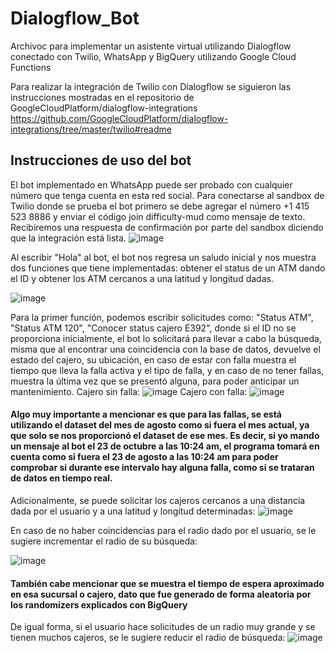 # Dialogflow_Bot
Archivoc para implementar un asistente virtual utilizando Dialogflow conectado con Twilio, WhatsApp y BigQuery utilizando Google Cloud Functions

Para realizar la integración de Twilio con Dialogflow se siguieron las instrucciones mostradas en el repositorio de GoogleCloudPlatform/dialogflow-integrations https://github.com/GoogleCloudPlatform/dialogflow-integrations/tree/master/twilio#readme


## Instrucciones de uso del bot 
El bot implementado en WhatsApp puede ser probado con cualquier número que tenga cuenta en esta red social. Para conectarse al sandbox de Twilio donde se prueba el bot primero se debe agregar el número +1 415 523 8886 y enviar el código join difficulty-mud como mensaje de texto. Recibiremos una respuesta de confirmación por parte del sandbox diciendo que la integración está lista. 
![image](https://user-images.githubusercontent.com/60095090/197400306-30348767-6c0d-40c4-babc-6f25dfcda2d1.png)



Al escribir "Hola" al bot, el bot nos regresa un saludo inicial y nos muestra dos funciones que tiene implementadas: obtener el status de un ATM dando el ID y obtener los ATM cercanos a una latitud y longitud dadas. 

![image](https://user-images.githubusercontent.com/60095090/197400367-179c7a28-e763-4a15-be51-13a46d067da8.png)

Para la primer función, podemos escribir solicitudes como: "Status ATM", "Status ATM 120", "Conocer status cajero E392", donde si el ID no se proporciona inicialmente, el bot lo solicitará para llevar a cabo la búsqueda, misma que al encontrar una coincidencia con la base de datos, devuelve el estado del cajero, su ubicación, en caso de estar con falla muestra el tiempo que lleva la falla activa y el tipo de falla, y en caso de no tener fallas, muestra la última vez que se presentó alguna, para poder anticipar un mantenimiento.
Cajero sin falla:
![image](https://user-images.githubusercontent.com/60095090/197400639-3c1360a6-0df9-4de4-a684-525bac30b02a.png)
Cajero con falla: 
![image](https://user-images.githubusercontent.com/60095090/197400669-e14fdaf6-2e49-4cef-b7a7-e84229aca743.png)
#### Algo muy importante a mencionar es que para las fallas, se está utilizando el dataset del mes de agosto como si fuera el mes actual, ya que solo se nos proporcionó el dataset de ese mes. Es decir, si yo mando un mensaje al bot el 23 de octubre a las 10:24 am, el programa tomará en cuenta como si fuera el 23 de agosto a las 10:24 am para poder comprobar si durante ese intervalo hay alguna falla, como si se trataran de datos en tiempo real.

Adicionalmente, se puede solicitar los cajeros cercanos a una distancia dada por el usuario y a una latitud y longitud determinadas:
![image](https://user-images.githubusercontent.com/60095090/197400847-c6ab4f40-2ebe-43be-aa9f-312cd24a5e17.png)

En caso de no haber coincidencias para el radio dado por el usuario, se le sugiere incrementar el radio de su búsqueda: 

![image](https://user-images.githubusercontent.com/60095090/197400895-7254ff74-723a-41b4-a6a9-bbdbd396348c.png)

#### También cabe mencionar que se muestra el tiempo de espera aproximado en esa sucursal o cajero, dato que fue generado de forma aleatoria por los randomizers explicados con BigQuery

De igual forma, si el usuario hace solicitudes de un radio muy grande y se tienen muchos cajeros, se le sugiere reducir el radio de búsqueda:
![image](https://user-images.githubusercontent.com/60095090/197401046-cd874e43-562f-472c-b132-3c00c55cd82a.png)

